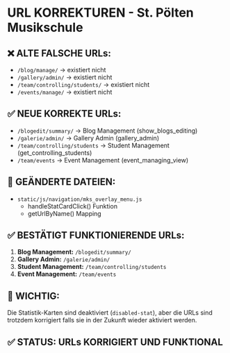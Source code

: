 # URL KORREKTUREN - St. Pölten Musikschule

## ❌ ALTE FALSCHE URLs:
- `/blog/manage/` → existiert nicht
- `/gallery/admin/` → existiert nicht 
- `/team/controlling/students/` → existiert nicht
- `/events/manage/` → existiert nicht

## ✅ NEUE KORREKTE URLs:
- `/blogedit/summary/` → Blog Management (show_blogs_editing)
- `/galerie/admin/` → Gallery Admin (gallery_admin)
- `/team/controlling/students` → Student Management (get_controlling_students)
- `/team/events` → Event Management (event_managing_view)

## 🔧 GEÄNDERTE DATEIEN:
- `static/js/navigation/mks_overlay_menu.js`
  - handleStatCardClick() Funktion
  - getUrlByName() Mapping

## ✅ BESTÄTIGT FUNKTIONIERENDE URLs:
1. **Blog Management:** `/blogedit/summary/`
2. **Gallery Admin:** `/galerie/admin/`  
3. **Student Management:** `/team/controlling/students`
4. **Event Management:** `/team/events`

## 🎯 WICHTIG:
Die Statistik-Karten sind deaktiviert (`disabled-stat`), aber die URLs sind trotzdem korrigiert falls sie in der Zukunft wieder aktiviert werden.

## ✅ STATUS: URLs KORRIGIERT UND FUNKTIONAL
